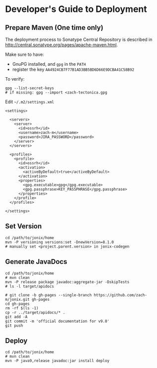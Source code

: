 
# Developer's Guide to Deployment

## Prepare Maven (One time only)

The deployment process to Sonatype Central Repository is described in <http://central.sonatype.org/pages/apache-maven.html>.

Make sure to have:
- GnuPG installed, and `gpg` in the `PATH`
- register the key `AA4924CB7F77B1AD3BB5BD6D66E9DCBA41C58B92`

To verify:

    gpg --list-secret-keys
    # if missing: gpg --import <zach-tectonica.gpg

Edit `~/.m2/settings.xml`

    <settings>

      <servers>
        <server>
          <id>ossrh</id>
          <username>zach-m</username>
          <password>JIRA_PASSWORD</password>
        </server>
      </servers>
      
      <profiles>
        <profile>
          <id>ossrh</id>
          <activation>
            <activeByDefault>true</activeByDefault>
          </activation>
          <properties>
            <gpg.executable>gpg</gpg.executable>
            <gpg.passphrase>KEY_PASSPHRASE</gpg.passphrase>
          </properties>
        </profile>
      </profiles>

    </settings>

## Set Version

    cd /path/to/jonix/home
    mvn -P versioning versions:set -DnewVersion=8.1.0
    # manually set <project.parent.version> in jonix-codegen

## Generate JavaDocs

    cd /path/to/jonix/home
    # mvn clean
    mvn -P release package javadoc:aggregate-jar -DskipTests
    # ls -l target/apidocs
    
    # git clone -b gh-pages --single-branch https://github.com/zach-m/jonix.git gh-pages
    cd gh-pages
    rm -rf $(ls -1)
    cp -r ../target/apidocs/* .
    git add -A
    git commit -m 'official documentation for v9.0'
    git push

## Deploy

    cd /path/to/jonix/home
    # mvn clean
    mvn -P java9,release javadoc:jar install deploy
